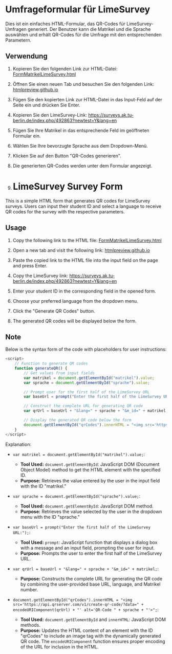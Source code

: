 # Umfrageformular für LimeSurvey

Dies ist ein einfaches HTML-Formular, das QR-Codes für LimeSurvey-Umfragen generiert. Der Benutzer kann die Matrikel und die Sprache auswählen und erhält QR-Codes für die Umfrage mit den entsprechenden Parametern.

## Verwendung

1. Kopieren Sie den folgenden Link zur HTML-Datei: [FormMatrikelLimeSurvey.html](https://github.com/GallonSchimmer/FormMatrikelLimeSurveyTemplate/blob/main/FormMatrikelLimeSurvey.html)

2. Öffnen Sie einen neuen Tab und besuchen Sie den folgenden Link: [htmlpreview.github.io](https://htmlpreview.github.io/)

3. Fügen Sie den kopierten Link zur HTML-Datei in das Input-Feld auf der Seite ein und drücken Sie Enter.

4. Kopieren Sie den LimeSurvey-Link: https://surveys.ak.tu-berlin.de/index.php/492863?newtest=Y&lang=en

5. Fügen Sie Ihre Matrikel in das entsprechende Feld im geöffneten Formular ein.

6. Wählen Sie Ihre bevorzugte Sprache aus dem Dropdown-Menü.

7. Klicken Sie auf den Button "QR-Codes generieren".
 
8. Die generierten QR-Codes werden unter dem Formular angezeigt.

9. # LimeSurvey Survey Form

This is a simple HTML form that generates QR codes for LimeSurvey surveys. Users can input their student ID and select a language to receive QR codes for the survey with the respective parameters.

## Usage

1. Copy the following link to the HTML file: [FormMatrikelLimeSurvey.html](https://github.com/GallonSchimmer/FormMatrikelLimeSurveyTemplate/blob/main/FormMatrikelLimeSurvey.html)

2. Open a new tab and visit the following link: [htmlpreview.github.io](https://htmlpreview.github.io/)

3. Paste the copied link to the HTML file into the input field on the page and press Enter.

4. Copy the LimeSurvey link: https://surveys.ak.tu-berlin.de/index.php/492863?newtest=Y&lang=en
   
6. Enter your student ID in the corresponding field in the opened form.

7. Choose your preferred language from the dropdown menu.

8. Click the "Generate QR Codes" button.

9. The generated QR codes will be displayed below the form.

## Note

Below is the syntax form of the code with placeholders for user instructions:

```javascript
<script>
    // Function to generate QR codes
    function generateQR() {
        // Get values from input fields
        var matrikel = document.getElementById("matrikel").value;
        var sprache = document.getElementById("sprache").value;

        // Prompt user for the first half of the LimeSurvey URL
        var baseUrl = prompt("Enter the first half of the LimeSurvey URL:");

        // Construct the complete URL for generating QR code
        var qrUrl = baseUrl + "&lang=" + sprache + "&m_id=" + matrikel;

        // Display the generated QR code below the form
        document.getElementById("qrCodes").innerHTML = "<img src='https://api.qrserver.com/v1/create-qr-code/?data=" + encodeURIComponent(qrUrl) + "' alt='QR-Code " + sprache + "'>";
    }
</script>
```

Explanation:

- `var matrikel = document.getElementById("matrikel").value;`:
  - **Tool Used:** `document.getElementById`: JavaScript DOM (Document Object Model) method to get the HTML element with the specified ID.
  - **Purpose:** Retrieves the value entered by the user in the input field with the ID "matrikel."

- `var sprache = document.getElementById("sprache").value;`:
  - **Tool Used:** `document.getElementById`: JavaScript DOM method.
  - **Purpose:** Retrieves the value selected by the user in the dropdown menu with the ID "sprache."

- `var baseUrl = prompt("Enter the first half of the LimeSurvey URL:");`:
  - **Tool Used:** `prompt`: JavaScript function that displays a dialog box with a message and an input field, prompting the user for input.
  - **Purpose:** Prompts the user to enter the first half of the LimeSurvey URL.

- `var qrUrl = baseUrl + "&lang=" + sprache + "&m_id=" + matrikel;`:
  - **Purpose:** Constructs the complete URL for generating the QR code by combining the user-provided base URL, language, and Matrikel number.

- `document.getElementById("qrCodes").innerHTML = "<img src='https://api.qrserver.com/v1/create-qr-code/?data=" + encodeURIComponent(qrUrl) + "' alt='QR-Code " + sprache + "'>";`:
  - **Tool Used:** `document.getElementById` and `innerHTML`: JavaScript DOM methods.
  - **Purpose:** Updates the HTML content of an element with the ID "qrCodes" to include an image tag with the dynamically generated QR code. The `encodeURIComponent` function ensures proper encoding of the URL for inclusion in the HTML.







